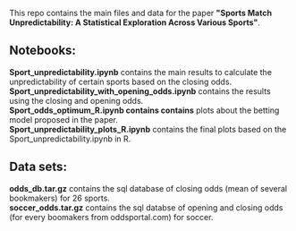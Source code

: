 This repo contains the main files and data for the paper **"Sports Match Unpredictability: A Statistical Exploration Across Various Sports"**.

## Notebooks: ##
**Sport_unpredictability.ipynb** contains the main results to calculate the unpredictability of certain sports based on the closing odds.\
**Sport_unpredictability_with_opening_odds.ipynb** contains the results using the closing and opening odds.\
**Sport_odds_optimum_R.ipynb contains contains** plots about the betting model proposed in the paper.\
**Sport_unpredictability_plots_R.ipynb** contains the final plots based on the Sport_unpredictability.ipynb in R.

## Data sets: ##
**odds_db.tar.gz** contains the sql database of closing odds (mean of several bookmakers) for 26 sports. \
**soccer_odds.tar.gz** contains the sql databse of opening and closing odds (for every boomakers from oddsportal.com) for soccer.
